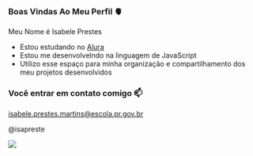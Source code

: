 ### Boas Vindas Ao Meu Perfil 🫀

Meu Nome é Isabele Prestes

- Estou estudando no [Alura](https://www.alura.com.br)
- Estou me desenvolvelndo na linguagem de JavaScript
- Utilizo esse espaço para minha organização e compartilhamento dos meu projetos desenvolvidos

### Você entrar em contato comigo 📫

isabele.prestes.martins@escola.pr.gov.br

@isapreste

![]( https://media.tenor.com/jpSjoMUMNUQAAAAC/raphael-veiga-veiga.gif)

